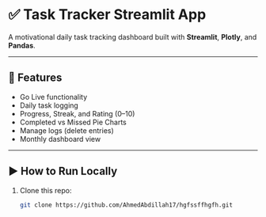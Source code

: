 # ✅ Task Tracker Streamlit App

A motivational daily task tracking dashboard built with **Streamlit**, **Plotly**, and **Pandas**.

---

## 🚀 Features
- Go Live functionality
- Daily task logging
- Progress, Streak, and Rating (0–10)
- Completed vs Missed Pie Charts
- Manage logs (delete entries)
- Monthly dashboard view

---

## ▶️ How to Run Locally
1. Clone this repo:
   ```bash
   git clone https://github.com/AhmedAbdillah17/hgfssffhgfh.git
